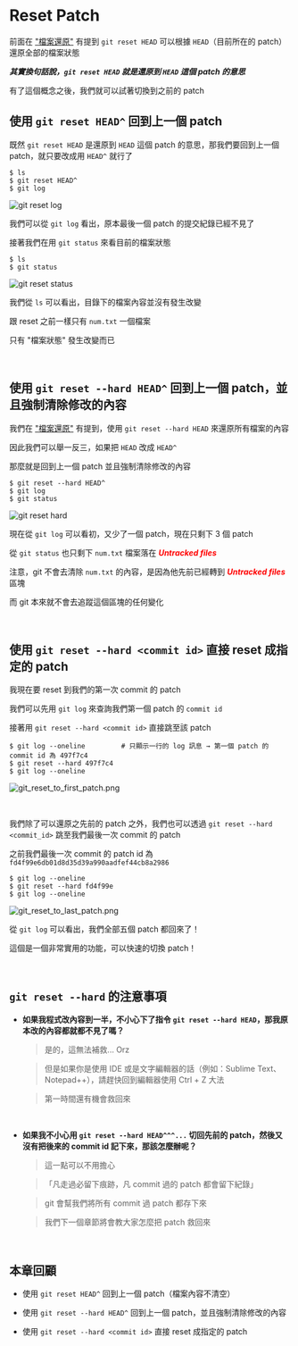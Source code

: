 # Reset Patch

前面在 ["檔案還原"](../file/recover.md) 有提到 `git reset HEAD` 可以根據 `HEAD`（目前所在的 patch）還原全部的檔案狀態

___其實換句話說，`git reset HEAD` 就是還原到 `HEAD` 這個 patch 的意思___

有了這個概念之後，我們就可以試著切換到之前的 patch

## 使用 `git reset HEAD^` 回到上一個 patch

既然 `git reset HEAD` 是還原到 `HEAD` 這個 patch 的意思，那我們要回到上一個 patch，就只要改成用 `HEAD^` 就行了

```
$ ls
$ git reset HEAD^
$ git log
```

![git reset log](reset/git_log.png)

我們可以從 `git log` 看出，原本最後一個 patch 的提交紀錄已經不見了

接著我們在用 `git status` 來看目前的檔案狀態

```
$ ls
$ git status
```

![git reset status](reset/git_status.png)

我們從 `ls` 可以看出，目錄下的檔案內容並沒有發生改變

跟 reset 之前一樣只有 `num.txt` 一個檔案

只有 "檔案狀態" 發生改變而已

<br>

## 使用 `git reset --hard HEAD^` 回到上一個 patch，並且強制清除修改的內容

我們在 ["檔案還原"](../file/recover.md) 有提到，使用 `git reset --hard HEAD` 來還原所有檔案的內容

因此我們可以舉一反三，如果把 `HEAD` 改成 `HEAD^`

那麼就是回到上一個 patch 並且強制清除修改的內容

    $ git reset --hard HEAD^
    $ git log
    $ git status

![git reset hard](reset/git_reset_hard.png)

現在從 `git log` 可以看初，又少了一個 patch，現在只剩下 3 個 patch

從 `git status` 也只剩下 `num.txt` 檔案落在 ___<span style="color: red">Untracked files</span>___

注意，git 不會去清除 `num.txt` 的內容，是因為他先前已經轉到 ___<span style="color: red">Untracked files</span>___ 區塊

而 git 本來就不會去追蹤這個區塊的任何變化

<br>

## 使用 `git reset --hard <commit id>` 直接 reset 成指定的 patch

我現在要 reset 到我們的第一次 commit 的 patch

我們可以先用 `git log` 來查詢我們第一個 patch 的 `commit id`

接著用 `git reset --hard <commit id>` 直接跳至該 patch

    $ git log --oneline         # 只顯示一行的 log 訊息 → 第一個 patch 的 commit id 為 497f7c4
    $ git reset --hard 497f7c4
    $ git log --oneline

![git_reset_to_first_patch.png](reset/git_reset_to_first_patch.png)

<br>

我們除了可以還原之先前的 patch 之外，我們也可以透過 `git reset --hard <commit_id>` 跳至我們最後一次 commit 的 patch

之前我們最後一次 commit 的 patch id 為 `fd4f99e6db01d8d35d39a990aadfef44cb8a2986`

    $ git log --oneline
    $ git reset --hard fd4f99e
    $ git log --oneline

![git_reset_to_last_patch.png](reset/git_reset_to_last_patch.png)

從 `git log` 可以看出，我們全部五個 patch 都回來了！

這個是一個非常實用的功能，可以快速的切換 patch！

<br>

## `git reset --hard` 的注意事項

* __如果我程式改內容到一半，不小心下了指令 `git reset --hard HEAD`，那我原本改的內容都就都不見了嗎？__

    > 是的，這無法補救... Orz

    > 但是如果你是使用 IDE 或是文字編輯器的話（例如：Sublime Text、Notepad++），請趕快回到編輯器使用 Ctrl + Z 大法

    > 第一時間還有機會救回來

<br>

* __如果我不小心用 `git reset --hard HEAD^^^...` 切回先前的 patch，然後又沒有把後來的 commit id 記下來，那該怎麼辦呢？__

    > 這一點可以不用擔心

    > 「凡走過必留下痕跡，凡 commit 過的 patch 都會留下紀錄」

    > git 會幫我們將所有 commit 過 patch 都存下來

    > 我們下一個章節將會教大家怎麼把 patch 救回來

<br>

## 本章回顧

* 使用 `git reset HEAD^` 回到上一個 patch（檔案內容不清空）

* 使用 `git reset --hard HEAD^` 回到上一個 patch，並且強制清除修改的內容

* 使用 `git reset --hard <commit id>` 直接 reset 成指定的 patch

<br><br><br>
